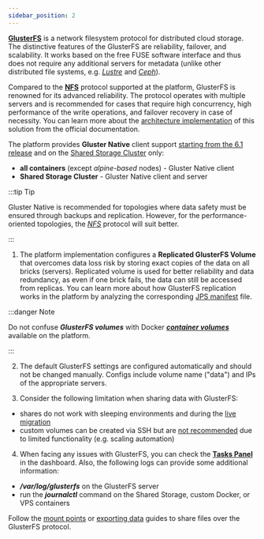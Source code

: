 ```yaml
---
sidebar_position: 2
---
```


**[GlusterFS](https://cloudmydc.com/)** is a network filesystem protocol for distributed cloud storage. The distinctive features of the GlusterFS are reliability, failover, and scalability. It works based on the free FUSE software interface and thus does not require any additional servers for metadata (unlike other distributed file systems, e.g. _[Lustre](https://cloudmydc.com/)_ and _[Ceph](https://cloudmydc.com/)_).

Compared to the **[NFS](https://cloudmydc.com/)** protocol supported at the platform, GlusterFS is renowned for its advanced reliability. The protocol operates with multiple servers and is recommended for cases that require high concurrency, high performance of the write operations, and failover recovery in case of necessity. You can learn more about the [architecture implementation](https://cloudmydc.com/) of this solution from the official documentation.

The platform provides **Gluster Native** client support <u>starting from the 6.1 release</u> and on the [Shared Storage Cluster](https://cloudmydc.com/) only:

- **all containers** (except _alpine-based_ nodes) - Gluster Native client
- **Shared Storage Cluster** - Gluster Native client and server

:::tip Tip

Gluster Native is recommended for topologies where data safety must be ensured through backups and replication. However, for the performance-oriented topologies, the _[NFS](https://cloudmydc.com/)_ protocol will suit better.

:::

1. The platform implementation configures a **Replicated GlusterFS Volume** that overcomes data loss risk by storing exact copies of the data on all bricks (servers). Replicated volume is used for better reliability and data redundancy, as even if one brick fails, the data can still be accessed from replicas. You can learn more about how GlusterFS replication works in the platform by analyzing the corresponding [JPS manifest](https://cloudmydc.com/) file.

:::danger Note

Do not confuse **_GlusterFS volumes_** with Docker **_[container volumes](https://cloudmydc.com/)_** available on the platform.

:::

2. The default GlusterFS settings are configured automatically and should not be changed manually. Configs include volume name ("data") and IPs of the appropriate servers.

3. Consider the following limitation when sharing data with GlusterFS:

- shares do not work with sleeping environments and during the [live migration](https://cloudmydc.com/)
- custom volumes can be created via SSH but are <u>not recommended</u> due to limited functionality (e.g. scaling automation)

4. When facing any issues with GlusterFS, you can check the **[Tasks Panel](https://cloudmydc.com/)** in the dashboard. Also, the following logs can provide some additional information:

- **_/var/log/glusterfs_** on the GlusterFS server
- run the **_journalctl_** command on the Shared Storage, custom Docker, or VPS containers

Follow the [mount points](https://cloudmydc.com/) or [exporting data](https://cloudmydc.com/) guides to share files over the GlusterFS protocol.
